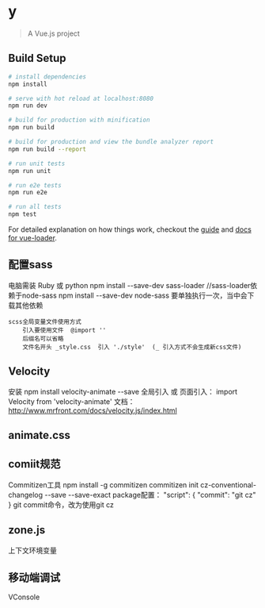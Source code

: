 # y

> A Vue.js project

## Build Setup

``` bash
# install dependencies
npm install

# serve with hot reload at localhost:8080
npm run dev

# build for production with minification
npm run build

# build for production and view the bundle analyzer report
npm run build --report

# run unit tests
npm run unit

# run e2e tests
npm run e2e

# run all tests
npm test
```

For detailed explanation on how things work, checkout the [guide](http://vuejs-templates.github.io/webpack/) and [docs for vue-loader](http://vuejs.github.io/vue-loader).

## 配置sass
电脑需装 Ruby 或 python
npm install --save-dev sass-loader
//sass-loader依赖于node-sass
npm install --save-dev node-sass    要单独执行一次，当中会下载其他依赖

```
scss全局变量文件使用方式
    引入要使用文件  @import ''
    后缀名可以省略
    文件名开头 _style.css  引入 './style'  (_ 引入方式不会生成新css文件)
```

## Velocity
安装  npm install velocity-animate --save
全局引入 或 页面引入： import  Velocity from 'velocity-animate'
文档：http://www.mrfront.com/docs/velocity.js/index.html

## animate.css


## comiit规范
Commitizen工具
npm install -g commitizen
commitizen init cz-conventional-changelog --save --save-exact
package配置：
"script": {
    "commit": "git cz"
}
git commit命令，改为使用git cz


## zone.js
上下文环境变量

## 移动端调试 
VConsole
